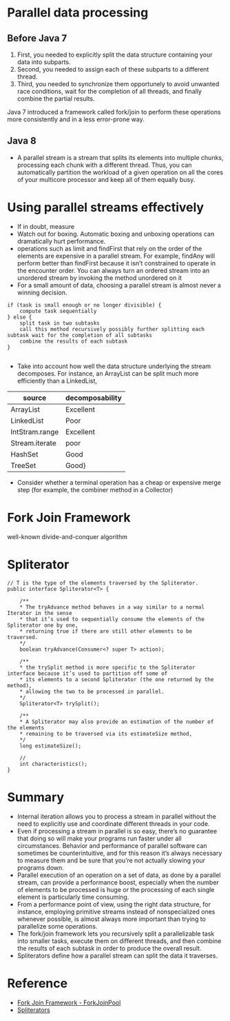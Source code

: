 # Parallel data processing 
## Before Java 7
1. First, you needed to explicitly split the data structure containing your data into subparts. 
2. Second, you needed to assign each of these subparts to a different thread. 
3. Third, you needed to synchronize them opportunely to avoid unwanted race conditions, wait for the completion of all threads, and finally combine the partial results. 

Java 7 introduced a framework called fork/join to perform these operations more consistently and in a less error-prone way.



## Java 8
- A parallel stream is a stream that splits its elements into multiple chunks, processing each chunk with a different thread. Thus, you can automatically partition the workload of a given operation on all the cores of your multicore processor and keep all of them equally busy.

# Using parallel streams effectively
- If in doubt, measure
- Watch out for boxing. Automatic boxing and unboxing operations can dramatically hurt performance.
- operations such as limit and findFirst that rely on the order of the elements are expensive in a parallel stream. For example, findAny will perform better than findFirst because it isn’t constrained to operate in the encounter order. You can always turn an ordered stream into an unordered stream by invoking the method unordered on it
- For a small amount of data, choosing a parallel stream is almost never a winning decision.
```
if (task is small enough or no longer divisible) { 
	compute task sequentially
} else {
	split task in two subtasks
	call this method recursively possibly further splitting each subtask wait for the completion of all subtasks
	combine the results of each subtask
}


```

- Take into account how well the data structure underlying the stream decomposes. 
For instance, an ArrayList can be split much more efficiently than a LinkedList,

|source| decomposability|
|---|---|
|ArrayList| Excellent|
|LinkedList|Poor|
|IntStram.range| Excellent|
|Stream.iterate|poor|
|HashSet|Good|
|TreeSet|Good}

- Consider whether a terminal operation has a cheap or expensive merge step (for example, the combiner method in a Collector)


# Fork Join Framework 
well-known divide-and-conquer algorithm


# Spliterator

```
// T is the type of the elements traversed by the Spliterator.
public interface Spliterator<T> {
    
    /**
    * The tryAdvance method behaves in a way similar to a normal Iterator in the sense 
    * that it’s used to sequentially consume the elements of the Spliterator one by one, 
    * returning true if there are still other elements to be traversed.
    */
    boolean tryAdvance(Consumer<? super T> action); 
    
    /**
    * the trySplit method is more specific to the Spliterator interface because it’s used to partition off some of 
    * its elements to a second Spliterator (the one returned by the method),
    * allowing the two to be processed in parallel.
    */
    Spliterator<T> trySplit();
    
    /**
    * A Spliterator may also provide an estimation of the number of the elements
    * remaining to be traversed via its estimateSize method,
    */
    long estimateSize();
    
    // 
    int characteristics();
}

```

# Summary
- Internal iteration allows you to process a stream in parallel without the need to explicitly use and coordinate different threads in your code. 
- Even if processing a stream in parallel is so easy, there’s no guarantee that doing so will make your programs run faster under all circumstances. Behavior and performance of parallel software can sometimes be counterintuitive, and for this reason it’s always necessary to measure them and be sure that you’re not actually slowing your programs down.
- Parallel execution of an operation on a set of data, as done by a parallel stream, can provide a performance boost, especially when the number of elements to be processed is huge or the processing of each single element is particularly time consuming.
- From a performance point of view, using the right data structure, for instance, employing primitive streams instead of nonspecialized ones whenever possible, is almost always more important than trying to parallelize some operations.
- The fork/join framework lets you recursively split a parallelizable task into smaller tasks, execute them on different threads, and then combine the results of each subtask in order to produce the overall result.
- Spliterators define how a parallel stream can split the data it traverses.
 
 
# Reference
- [Fork Join Framework - ForkJoinPool](http://blog.naver.com/PostView.nhn?blogId=2feelus&logNo=220732310413)
- [Spliterators](http://doohyun.tistory.com/42)
